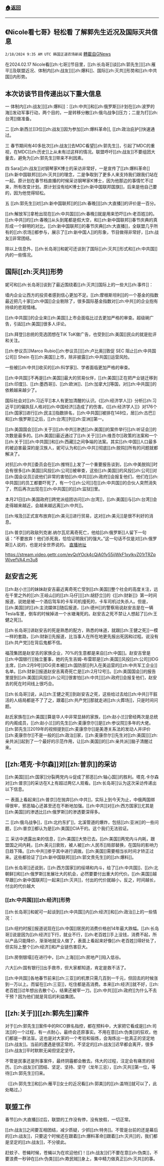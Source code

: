 ###  [:house:返回](README.md)
---


## 《Nicole看七哥》轻松看 了解郭先生近况及国际灭共信息
`2/18/2024 9:35 AM UTC 韩国正道农场新闻` [轉載自GNews](https://gnews.org/articles/2320069)

         



在2024.02.17 Nicole看[[zh:七哥]]节目里，[[zh:长岛哥]]谈[[zh:郭先生]][[zh:雁平]]及联盟近况、体制内[[zh:战友]][[zh:爆料]]、国际[[zh:灭共]]形势和[[zh:中共国]]内形势。

## 本次访谈节目传递出以下重大信息

一 体制内[[zh:战友]][[zh:爆料]]：[[zh:中共]]和[[zh:俄罗斯]]计划在[[zh:波罗的海]]发动军事行动，两个目的，一是转移分散[[zh:俄乌战争]]压力；二是为打[[zh:台湾]]做准备。

二 [[zh:新西兰]]3位[[zh:战友]]因为参加[[zh:爆料革命]], [[zh:政治庇护]]快速通过。

三 春节期间有40多批次[[zh:战友]]去MDC看望[[zh:郭先生]]，引起了MDC的重视，在MDC[[zh:历史]]上从未有过这样的情况。联盟呼吁[[zh:战友]]不要组团大量去，避免为[[zh:郭先生]]带来不利因素。

四 Sara[[zh:战友]]对钢琴家K博士的采访非常好，一是宣传了[[zh:爆料革命]][[zh:新中国联邦]][[zh:灭共]]的理念，二是争取到了更多人来支持我们跟我们站在一起。原计划在春节档直播的时候采访钢琴家K博士，因为他那边的事情忙不过来，所有改变计划。原计划没有给K博士[[zh:新中国联邦国旗]]，后来是他自己要的，因为他觉得轻松。

五 [[zh:郭先生]]对[[zh:新中国联邦]]的[[zh:春晚]][[zh:大直播]]的评价是一百分。

[[zh:解放军]]拿枪出现在[[zh:中共国]][[zh:春晚]]就是用来恐吓[[zh:老百姓]]的。[[zh:中共]]的[[zh:春晚]]从头到尾都是假大空，和[[zh:新中国联邦]]春节庆典的真形成一个鲜明的对比。[[zh:新中国联邦]]的春节庆典[[zh:大直播]]，全联盟几乎所有的[[zh:农场]]都参与，展示了[[zh:新中国人]]的形象，节目做得非常好，[[zh:战友]]非常团结。

除以上信息外，[[zh:长岛哥]]和妮可还谈到了国际[[zh:灭共]]形式和[[zh:中共国]]内的一些情况。

## 国际[[zh:灭共]]形势

妮可和[[zh:长岛哥]]谈到了最近围绕着[[zh:灭共]]国际上的一些大[[zh:事件]]：

墙内企业让西方的投资者感到信心更加不足。[[zh:摩根斯坦利]]的一个基金的指数最近把几十家[[zh:中国]]企业剔除了，很多国际基金指数对[[zh:中共]]的企业抱有持续的悲观情绪。

[[zh:中共国]]的企业来[[zh:美国]]上市会面临比过去更加严格的审查。超级碗广告，引起[[zh:美国]]很多人评论。

[[zh:拜登]]总统的竞选团想在TiK ToK做广告，也受到[[zh:美国]]民众的就是批评和关注。

[[zh:参议员]]Marco Rubio[[zh:参议员]][[zh:卢比奥]]敦促 SEC 阻止[[zh:中共国公司]] Shein 在[[zh:美国]]上市，除非披露[[zh:中共国]]运营风险。

一些被[[zh:中共]]收买的[[zh:科学家]]、学者面临更加严格的审查。

[[zh:中共国]]不再是[[zh:美国]]最大的贸易伙伴，[[zh:美国]]正在把产业链迁移到[[zh:印度]]、[[zh:墨西哥]]、[[zh:欧洲]]、[[zh:加拿大]]等国，对[[zh:中共国]]的依赖越来越少了。

国际社会对[[zh:习近平]]本人有更加清醒的认识。《[[zh:经济学人]]》分析[[zh:习近平]]的偏执狂人格对[[zh:中国经济]]造成了的伤害。《[[zh:经济学人]]》对176个[[zh:国家]]进行[[zh:民主]]指数排名，[[zh:中共国]]被排在148位，居[[zh:古巴]]和[[zh:俄罗斯]]之后，[[zh:台湾]]列[[zh:亚洲]]第一。

[[zh:美国国会]][[zh:关于]][[zh:中共]]渗透[[zh:美国]]的案件举行[[zh:听证会]]的次数是最多的。[[zh:美国]]最近通过了[[zh:关于]][[zh:维吾尔]]政策的法案和一个[[zh:关于]][[zh:中共国]]和[[zh:西藏]]之间争端的法案。其实[[zh:中国]]人口最多的被迫害最深的是汉族人，妮可认为和[[zh:中共]]彻底[[zh:脱钩]]所有的问题就都解决了。

对抗[[zh:中共]]委员会在[[zh:推特]]上发了一个重要报告谈到，[[zh:中美脱钩]]时会有很多[[zh:美国]]风投[[zh:公司]]被审查，这些[[zh:美国]]的风投[[zh:公司]]对[[zh:国会议员]]说他们非常的害怕[[zh:中共]][[zh:政府]]会报复他们，他们在[[zh:中共国]]的员工都要吓死了，有一个[[zh:公司]]在[[zh:中共国]]的合伙人突然消失了，然后再次出现在[[zh:中共国]]的[[zh:监狱]]里。

本月21日[[zh:美国政府]]跨党派组团访问[[zh:台湾]]，[[zh:美国]]与[[zh:台湾]]会走得越来越近，会越来越远离[[zh:中共]]。

[[zh:埃及]]正式宣布放弃[[zh:美元]]进行贸易，这对[[zh:美元]]是很不利好的消息。

[[zh:普京]]的政敌列克谢.纳尔瓦尼离奇死亡，他给[[zh:俄罗斯]]人留下一句话：“不要放弃！他们杀死我，恰恰证明我们的强大。”这一句话不仅是对[[zh:俄罗斯]]人说的，也是对全世界说的。
[直播地址](https://gettr.com/post/p30jh0b20bb)

https://stream.video.gettr.com/evQoYOck4cQiA01y55ijWkF1xylkvZ01rTRZpWjvefVA4.m3u8

## 赵安吉之死

[[zh:赵小兰]]的妹妹赵安吉最近离奇死亡受到[[zh:美国]]整个社会的高度关注，远在千里之外的[[zh:王岐山]]的[[zh:马仔]][[zh:胡舒立]]的《[[zh:财新]]》第一时间报道，说她是被一个酒后驾车的卡车司机撞死的，卡车司机过失杀人。但是，[[zh:美国]]的[[zh:主流媒体]]随后报道，[[zh:德州]]的警察局说赵安吉是在一辆Tesla车里，倒车的时候掉进一个水塘淹死的。赵安吉之死不禁让人想起了[[zh:王健之死]]。

[[zh:长岛哥]]讲赵安吉的死是熟悉的配方，熟悉的味道，就跟[[zh:王健之死]]一模一样的套路，[[zh:财新]]先报道，比当事人在所在地更先报出死因和过程。说没有[[zh:共产党]]在背后鬼都不信。

福茂集团是赵安吉的家族企业，70%的生意都是来自[[zh:中国]]。赵安吉曾是[[zh:中国银行]]独立董事，她的先生吉姆\-布雷耶是[[zh:美国]]风投[[zh:公司]]IDG主席，[[zh:2月9号]]IDG资本被[[zh:国防部]]列入在美运营的[[zh:中共军工企业]]名单。[[zh:财新]]报道赵安吉离奇死亡是[[zh:2月12号]]。[[zh:美国国会]]的报告里提到[[zh:美国]]风投[[zh:公司]]很害怕[[zh:中共]][[zh:政府]]会报复他们，赵安吉的死在时间线上很巧合。

[[zh:长岛哥]]说，从[[zh:王健之死]]到赵安吉之死，这些给过去给[[zh:中共]]干脏活的人结局都是不了了之，跟着[[zh:共产党]]那就走进[[zh:火葬场]]，只是时间问题。

赵氏家族在[[zh:美国]]算是华人中非常显赫的家族，[[zh:赵小兰]]曾经两次是总统的内阁成员，[[zh:赵小兰]]的先生[[zh:麦康奈尔]]是[[zh:参议院]]多年的大佬。[[zh:郭先生]]2019年的视频提到[[zh:麦康奈尔]]是美港关系法的发动人并评价[[zh:麦康奈尔]]不是一般的[[zh:政治]]家，[[zh:麦康奈尔]]先生对[[zh:美国]][[zh:亲共派]]起到了一个最好的示范作用，让[[zh:美国]]的[[zh:亲共派]]脑子清醒过来。

## [[zh:塔克·卡尔森]]对[[zh:普京]]的采访

[[zh:美国]][[zh:国家]]分裂两党内斗促成了邪恶[[zh:轴心国]]的胜利。塔克.卡尔森对[[zh:普京]]的采访在X上有超过两亿人观看。[[zh:长岛哥]]认为这次采访传递出以下信息。

一  表面上看起来[[zh:普京]]在抛弃[[zh:中共]]，实际上到今天为止，中俄两国绑得很牢，邪恶轴心还甚至还在不断地加强。[[zh:中共]]对[[zh:西方国家]]尤其是[[zh:美国]]的渗透比[[zh:俄罗斯]]的渗透要深得多。

二 [[zh:俄乌战争]]，[[zh:北约东扩]]，北溪管道的爆炸，包括[[zh:亚洲]]的一些问题，[[zh:普京]]都认为是[[zh:美国]]CIA干的。这个我们无法验证。

三 采访中透露出来的信息，[[zh:美国]]大势已去。[[zh:美国]]两党内斗内耗，跟盟国之间内耗，[[zh:美元]]衰败，被人被[[zh:人民币]]局部替换，在国际的影响力日趋下降。[[zh:中共]]掺乎其中进行调拨。[[zh:美国]]需要相当长时间才矫正过来。这些都验证了[[zh:新中国联邦]][[zh:郭文贵先生]]的[[zh:爆料]]。

[[zh:长岛哥]]还说到，[[zh:西方国家]]的绥靖和内斗，给了[[zh:中共国]]、[[zh:北朝鲜]]和[[zh:俄罗斯]]发展壮大的机会，必然要要付出重大的代价。[[zh:美国]]越早跟[[zh:新中国联邦]]一起来[[zh:灭共]]，付出的代价就越小，反之，时间越长，付出的代价越大

### [[zh:中共国]][[zh:经济]]形势

[[zh:长岛哥]]和妮可一起谈到[[zh:中共国]]内[[zh:经济]]和[[zh:政治]]上的一些情况：

[[zh:纽约时报]]报道说现在[[zh:中国]]居民的消费价格创14年最大跌幅。[[zh:长岛哥]]说是因为[[zh:经济]]下行，就业不行，[[zh:老百姓]]手上没钱，消费不起，所以产品只能降价，渐渐地就没人做了，表面上看起来好像[[zh:老百姓]]得好处了，但实际上整个[[zh:经济]]和产业链伤害巨大。

[[zh:房倒银塌]]在进行中，[[zh:上海]][[zh:房地产]]陷入低谷。

六大[[zh:国有银行]]出手救市，但大家都知道，肯定是救不活了。

[[zh:中共国]]各地春节前来[[zh:三亚]]的机票只需几百到一千元，但回去的时候涨到一万以上。而留在[[zh:三亚]]，吃住都是高消费。本来[[zh:经济]]就不好，[[zh:老百姓]]过年想出去散个心，结果还被宰一刀。[[zh:中共]][[zh:政府]]为什么不去干预？因为他们就是背后的利益集团。

## [[zh:关于]][[zh:郭先生]]案件

对于[[zh:郭先生]]案件中的RICO罪名指控，都在预料中，大家把它看成是[[zh:司法]]的一个过程，有一点耐心，最终会还原事实。不用在意[[zh:伪类]]的狂欢，他们都是一群法盲。这也是对大家的一个考验和锻炼，会淘炼出一批真正的坚定地[[zh:战友]]。当前的遭遇是很正常的，不坚定的[[zh:战友]]迟早都会离开，很多[[zh:战友]]平时默默无闻但坚定坚守。

不管是民事还是刑事案件，最终阴霾都会散去。伟大的过程，注定会有痛苦的经历。[[zh:战友]]们团结、坚定、坚持、坚守（龙年三忌），[[zh:灭共]]第一位，等待[[zh:郭先生]]归来。

（[[zh:郭先生]]和[[zh:雁平]]女士的近况看[[zh:郭美]]的[[zh:盖特]]就可以了，此处略过。）

## 联盟工作

春节[[zh:大直播]]过后，联盟的工作没有停，没有放假，一切正常。

[[zh:战友]]之间要互相团结，减少质疑，少抓[[zh:特务]]。不管是台前的还是幕后的[[zh:战友]]，只要这个时候还在跟着[[zh:爆料革命]]跟着[[zh:灭共]]的，我们都是坚定的[[zh:战友]]，不分彼此。

赶蚊子、苍蝇时候，苍蝇以为在欢迎他们！[[zh:战友]]们不要在意[[zh:伪类]]，不要浪费一秒钟在[[zh:伪类]][[zh:欺民贼]]身上，集中精力做真正[[zh:灭共]]的事。
